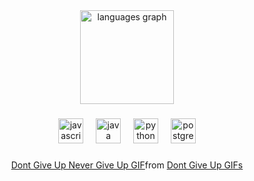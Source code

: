 <div align="center">
  <img src="https://github-readme-stats.vercel.app/api/top-langs?username=pimentelph&locale=en&hide_title=false&layout=compact&card_width=320&langs_count=5&theme=dracula&hide_border=false&order=2" height="150" alt="languages graph"  />
</div>

###

<div align="center">
  <img src="https://cdn.jsdelivr.net/gh/devicons/devicon/icons/javascript/javascript-original.svg" height="40" alt="javascript logo"  />
  <img width="12" />
  <img src="https://cdn.jsdelivr.net/gh/devicons/devicon/icons/java/java-original.svg" height="40" alt="java logo"  />
  <img width="12" />
  <img src="https://cdn.jsdelivr.net/gh/devicons/devicon/icons/python/python-original.svg" height="40" alt="python logo"  />
  <img width="12" />
  <img src="https://cdn.jsdelivr.net/gh/devicons/devicon/icons/postgresql/postgresql-original.svg" height="40" alt="postgresql logo"  />
</div>

###

<div align="center">
  <div class="tenor-gif-embed" data-postid="17320035" data-share-method="host" data-aspect-ratio="1" data-width="100%"><a href="https://tenor.com/view/dont-give-up-never-give-up-senpai-let-it-die-streamer-gif-17320035">Dont Give Up Never Give Up GIF</a>from <a href="https://tenor.com/search/dont+give+up-gifs">Dont Give Up GIFs</a></div> <script type="text/javascript" async src="https://tenor.com/embed.js"></script>
</div>

###
